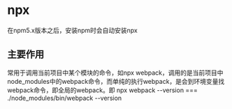 # npx
在npm5.x版本之后，安装npm时会自动安装npx

## 主要作用
常用于调用当前项目中某个模块的命令，如npx webpack，调用的是当前项目中node_modules中的webpack命令，而单纯的执行webpack，是会到环境变量找webpack命令，即全局的webpack。即 npx webpack --version === ./node_modules/bin/webpack --version